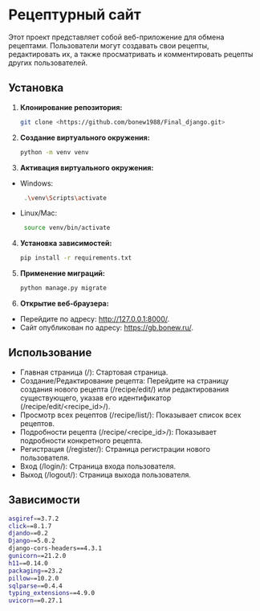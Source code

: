 # Рецептурный сайт

Этот проект представляет собой веб-приложение для обмена рецептами. Пользователи могут создавать свои рецепты, редактировать их, а также просматривать и комментировать рецепты других пользователей.

## Установка

1. **Клонирование репозитория:**

   ```bash
   git clone <https://github.com/bonew1988/Final_django.git>
2. **Создание виртуального окружения:**
   ```bash
   python -m venv venv
3. **Активация виртуального окружения:**
 
* Windows:
   ```bash
    .\venv\Scripts\activate
* Linux/Mac:
   ```bash
    source venv/bin/activate
4. **Установка зависимостей:**
   ```bash
   pip install -r requirements.txt
5. **Применение миграций:**
   ```bash
   python manage.py migrate
6. **Открытие веб-браузера:**
   
* Перейдите по адресу:  <http://127.0.0.1:8000/>.
* Сайт опубликован по адресу:  <https://gb.bonew.ru/>.

## Использование
* Главная страница (/): Стартовая страница.
* Создание/Редактирование рецепта: Перейдите на страницу создания нового рецепта (/recipe/edit/) или редактирования существующего, указав его идентификатор (/recipe/edit/<recipe_id>/).
* Просмотр всех рецептов (/recipe/list/): Показывает список всех рецептов.
* Подробности рецепта (/recipe/<recipe_id>/): Показывает подробности конкретного рецепта.
* Регистрация (/register/): Страница регистрации нового пользователя.
* Вход (/login/): Страница входа пользователя.
* Выход (/logout/): Страница выхода пользователя.

## Зависимости
```bash
asgiref==3.7.2
click==8.1.7
djando==0.2
Django==5.0.2
django-cors-headers==4.3.1
gunicorn==21.2.0
h11==0.14.0
packaging==23.2
pillow==10.2.0
sqlparse==0.4.4
typing_extensions==4.9.0
uvicorn==0.27.1
